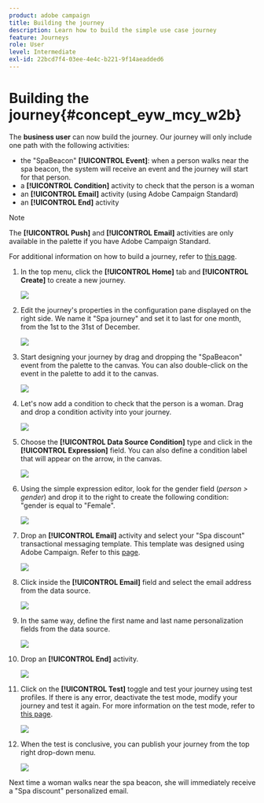 ```yaml
---
product: adobe campaign
title: Building the journey
description: Learn how to build the simple use case journey
feature: Journeys
role: User
level: Intermediate
exl-id: 22bcd7f4-03ee-4e4c-b221-9f14aeadded6
---
```

# Building the journey{#concept_eyw_mcy_w2b}

The **business user** can now build the journey. Our journey will only include one path with the following activities:

* the "SpaBeacon" **[!UICONTROL Event]**: when a person walks near the spa beacon, the system will receive an event and the journey will start for that person.
* a **[!UICONTROL Condition]** activity to check that the person is a woman
* an **[!UICONTROL Email]** activity (using Adobe Campaign Standard)
* an **[!UICONTROL End]** activity

>[!NOTE]
>
>The **[!UICONTROL Push]** and **[!UICONTROL Email]** activities are only available in the palette if you have Adobe Campaign Standard.

For additional information on how to build a journey, refer to [this page](../building-journeys/journey.md).

1. In the top menu, click the **[!UICONTROL Home]** tab and **[!UICONTROL Create]** to create a new journey.

    ![](../assets/journey31.png)

1. Edit the journey's properties in the configuration pane displayed on the right side. We name it "Spa journey" and set it to last for one month, from the 1st to the 31st of December.

    ![](../assets/journeyuc1_8.png)

1. Start designing your journey by drag and dropping the "SpaBeacon" event from the palette to the canvas. You can also double-click on the event in the palette to add it to the canvas.

    ![](../assets/journeyuc1_9.png)

1. Let's now add a condition to check that the person is a woman. Drag and drop a condition activity into your journey.

    ![](../assets/journeyuc1_10.png)

1. Choose the **[!UICONTROL Data Source Condition]** type and click in the **[!UICONTROL Expression]** field. You can also define a condition label that will appear on the arrow, in the canvas.

    ![](../assets/journeyuc1_11.png)

1. Using the simple expression editor, look for the gender field (_person > gender_) and drop it to the right to create the following condition: "gender is equal to "Female".

    ![](../assets/journeyuc1_12.png)

1. Drop an **[!UICONTROL Email]** activity and select your "Spa discount" transactional messaging template. This template was designed using Adobe Campaign. Refer to this [page](https://experienceleague.adobe.com/docs/campaign-standard/using/communication-channels/transactional-messaging/getting-started-with-transactional-msg.html).

    ![](../assets/journeyuc1_13.png)

1. Click inside the **[!UICONTROL Email]** field and select the email address from the data source.

    ![](../assets/journeyuc1_14.png)

1. In the same way, define the first name and last name personalization fields from the data source.

    ![](../assets/journeyuc1_15.png)

1. Drop an **[!UICONTROL End]** activity.

    ![](../assets/journeyuc1_17.png)

1. Click on the **[!UICONTROL Test]** toggle and test your journey using test profiles. If there is any error, deactivate the test mode, modify your journey and test it again. For more information on the test mode, refer to [this page](../building-journeys/testing-the-journey.md). 

    ![](../assets/journeyuc1_18bis.png)

1. When the test is conclusive, you can publish your journey from the top right drop-down menu.

    ![](../assets/journeyuc1_18.png)

Next time a woman walks near the spa beacon, she will immediately receive a "Spa discount" personalized email.
